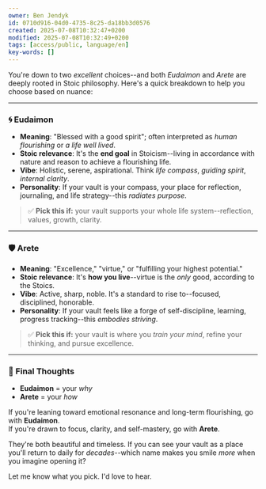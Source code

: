 ```yaml
---
owner: Ben Jendyk
id: 0710d916-04d0-4735-8c25-da18bb3d0576
created: 2025-07-08T10:32:47+0200
modified: 2025-07-08T10:32:49+0200
tags: [access/public, language/en]
key-words: []
---
```


You're down to two _excellent_ choices--and both _Eudaimon_ and _Arete_ are deeply rooted in Stoic philosophy. Here's a quick breakdown to help you choose based on nuance:

* * *

### 🌀 **Eudaimon**

- **Meaning**: "Blessed with a good spirit"; often interpreted as _human flourishing_ or _a life well lived_.
- **Stoic relevance**: It's the **end goal** in Stoicism--living in accordance with nature and reason to achieve a flourishing life.
- **Vibe**: Holistic, serene, aspirational. Think _life compass_, _guiding spirit_, _internal clarity_.
- **Personality**: If your vault is your compass, your place for reflection, journaling, and life strategy--this _radiates purpose_.

> ✅ **Pick this if:** your vault supports your whole life system--reflection, values, growth, clarity.
* * *

### 🛡️ **Arete**

- **Meaning**: "Excellence," "virtue," or "fulfilling your highest potential."
- **Stoic relevance**: It's **how you live**--virtue is the _only_ good, according to the Stoics.
- **Vibe**: Active, sharp, noble. It's a standard to rise to--focused, disciplined, honorable.
- **Personality**: If your vault feels like a forge of self-discipline, learning, progress tracking--this _embodies striving_.

> ✅ **Pick this if:** your vault is where you _train your mind_, refine your thinking, and pursue excellence.
* * *

### 🔮 Final Thoughts

- **Eudaimon** = your _why_
- **Arete** = your _how_

If you're leaning toward emotional resonance and long-term flourishing, go with **Eudaimon**.  
If you're drawn to focus, clarity, and self-mastery, go with **Arete**.

They're both beautiful and timeless. If you can see your vault as a place you'll return to daily for _decades_--which name makes you smile _more_ when you imagine opening it?

Let me know what you pick. I'd love to hear.